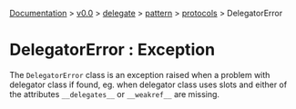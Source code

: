 [Documentation](/docs/documentation.md) >
 [v0.0](/docs/0.0/version.md) >
  [delegate](/docs/0.0/delegate/module.md) >
   [pattern](/docs/0.0/delegate/pattern/module.md) >
    [protocols](/docs/0.0/delegate/pattern/protocols/module.md) >
     DelegatorError

# DelegatorError : Exception

The `DelegatorError` class is an exception raised when a problem with delegator class if found, eg. when delegator class uses slots and either of the attributes `__delegates__` or `__weakref__` are missing.